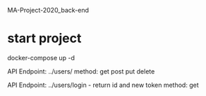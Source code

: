 MA-Project-2020_back-end

# start project
docker-compose up -d

API Endpoint: ../users/
method: get post put delete

API Endpoint: ../users/login - return id and new token
method: get
